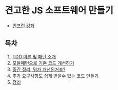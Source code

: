 # 견고한 JS 소프트웨어 만들기

- [인프런 강좌](https://www.inflearn.com/course/tdd-%EA%B2%AC%EA%B3%A0%ED%95%9C-%EC%86%8C%ED%94%84%ED%8A%B8%EC%9B%A8%EC%96%B4-%EB%A7%8C%EB%93%A4%EA%B8%B0)

## 목차

1. [TDD 이론 및 패턴 소개](./1.TDD_이론_및_패턴_소개.md)
2. [모듈패턴으로 기존 코드 개선하기]()
3. [중간 정리, 뭐가 개선된거죠?]()
4. [추가 요구사항도 쉽게 받을수 있는 코드 만들기]()
5. [정리]()
